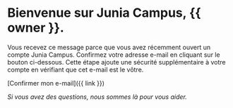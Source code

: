 # Bienvenue sur Junia Campus, {{ owner }}.

Vous recevez ce message parce que vous avez récemment ouvert un compte Junia Campus.
Confirmez votre adresse e-mail en cliquant sur le bouton ci-dessous. Cette étape ajoute une sécurité supplémentaire à votre compte en vérifiant que cet e-mail est le vôtre.

[Confirmer mon e-mail]({{ link }})

_Si vous avez des questions, nous sommes là pour vous aider._
